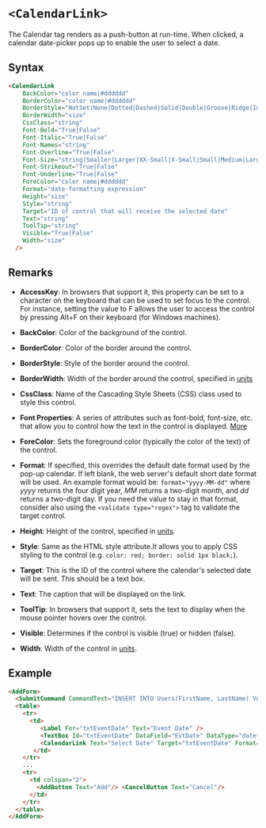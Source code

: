 # `<CalendarLink>`

The Calendar tag renders as a push-button at run-time. When clicked, a calendar date-picker pops up to enable the user to select a date.

## Syntax
```html
<CalendarLink
    BackColor="color name|#dddddd"
    BorderColor="color name|#dddddd"
    BorderStyle="NotSet|None|Dotted|Dashed|Solid|Double|Groove|Ridge|Inset|Outset"
    BorderWidth="size"
    CssClass="string"
    Font-Bold="True|False"
    Font-Italic="True|False"
    Font-Names="string"
    Font-Overline="True|False"
    Font-Size="string|Smaller|Larger|XX-Small|X-Small|Small|Medium|Large|X-Large|XX-Large"
    Font-Strikeout="True|False"
    Font-Underline="True|False"
    ForeColor="color name|#dddddd"
    Format="date-formatting expression"
    Height="size"
    Style="string"
    Target="ID of control that will receive the selected date"
    Text="string"
    ToolTip="string"
    Visible="True|False"
    Width="size"
  />
```

## Remarks

*   **AccessKey**: In browsers that support it, this property can be set to a character on the keyboard that can be used to set focus to the control. For instance, setting the value to F allows the user to access the control by pressing Alt+F on their keyboard (for Windows machines).  

*   **BackColor**: Color of the background of the control.  

*   **BorderColor**: Color of the border around the control.  

*   **BorderStyle**: Style of the border around the control.  

*   **BorderWidth**: Width of the border around the control, specified in [units](../unit-types.md)
*   **CssClass**: Name of the Cascading Style Sheets (CSS) class used to style this control.  

*   **Font Properties**: A series of attributes such as font-bold, font-size, etc. that allow you to control how the text in the control is displayed. [More](../font-properties.md)
*   **ForeColor**: Sets the foreground color (typically the color of the text) of the control.  

*   **Format**: If specified, this overrides the default date format used by the pop-up calendar. If left blank, the web server's default short date format will be used. An example format would be: `format="yyyy-MM-dd"` where _yyyy_ returns the four digit year, _MM_ returns a two-digit month, and _dd_ returns a two-digit day. If you need the value to stay in that format, consider also using the `<validate type="regex">` tag to validate the target control.  

*   **Height**: Height of the control, specified in [units](../unit-types.md).  

*   **Style**: Same as the HTML style attribute.It allows you to apply CSS styling to the control (e.g. `color: red; border: solid 1px black;`).  

*   **Target**: This is the ID of the control where the calendar's selected date will be sent. This should be a text box.  

*   **Text**: The caption that will be displayed on the link.  

*   **ToolTip**: In browsers that support it, sets the text to display when the mouse pointer hovers over the control.  

*   **Visible**: Determines if the control is visible (true) or hidden (false).  

*   **Width**: Width of the control in [units](../unit-types.md).



## Example
```html {8}
<AddForm>  
  <SubmitCommand CommandText="INSERT INTO Users(FirstName, LastName) VALUES(@FirstName, @LastName)" />  
  <table>  
    <tr>  
      <td>  
         <Label For="txtEventDate" Text="Event Date" />  
         <TextBox Id="txtEventDate" DataField="EvtDate" DataType="datetime" />  
         <CalendarLink Text="Select Date" Target="txtEventDate" Format="yyyy-MM-dd" />  
       </td>  
    </tr>  
    ...  
    <tr>  
      <td colspan="2">  
        <AddButton Text="Add"/> <CancelButton Text="Cancel"/>  
      </td>  
    </tr>  
  </table>  
</AddForm>
```

